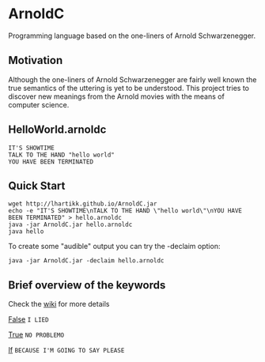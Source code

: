 # ArnoldC

Programming language based on the one-liners of Arnold Schwarzenegger.

## Motivation

Although the one-liners of Arnold Schwarzenegger are fairly well known the true semantics of the uttering is yet to be understood. This project tries to discover new meanings from the Arnold movies with the means of computer science.

## HelloWorld.arnoldc

	IT'S SHOWTIME
	TALK TO THE HAND "hello world"
	YOU HAVE BEEN TERMINATED

## Quick Start

	wget http://lhartikk.github.io/ArnoldC.jar
	echo -e "IT'S SHOWTIME\nTALK TO THE HAND \"hello world\"\nYOU HAVE BEEN TERMINATED" > hello.arnoldc
	java -jar ArnoldC.jar hello.arnoldc
	java hello

To create some "audible" output you can try the -declaim option:

	java -jar ArnoldC.jar -declaim hello.arnoldc

## Brief overview of the keywords

Check the [wiki](http://github.com/lhartikk/ArnoldC/wiki/ArnoldC) for more details

[False](http://www.youtube.com/watch?v=_wk-jT9rn-8) `I LIED`

[True](http://www.youtube.com/watch?v=CtNb1dnEaSQ) `NO PROBLEMO`

[If](http://www.youtube.com/watch?v=MiB7GLyvvJQ) `BECAUSE I'M GOING TO SAY PLEASE`
